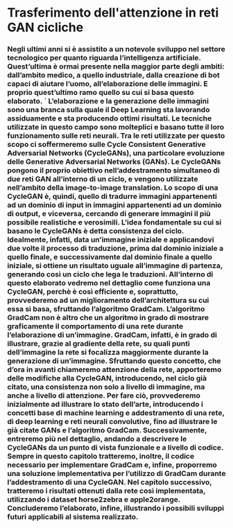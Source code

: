 <h1> Trasferimento dell'attenzione in reti GAN cicliche
  
<h3>Negli ultimi anni si è assistito a un notevole sviluppo nel settore tecnologico
per quanto riguarda l’intelligenza artificiale. Quest’ultima è ormai presente
nella maggior parte degli ambiti: dall’ambito medico, a quello industriale,
dalla creazione di bot capaci di aiutare l’uomo, all’elaborazione delle immagini. E proprio quest’ultimo ramo quello su cui si basa questo elaborato. ´
L’elaborazione e la generazione delle immagini sono una branca sulla quale il
Deep Learning sta lavorando assiduamente e sta producendo ottimi risultati.
Le tecniche utilizzate in questo campo sono molteplici e basano tutte il loro
funzionamento sulle reti neurali. Tra le reti utilizzate per questo scopo ci
soffermeremo sulle Cycle Consistent Generative Adversarial Networks (CycleGANs), una particolare evoluzione delle Generative Adversarial Networks
(GANs). Le CycleGANs pongono il proprio obiettivo nell’addestramento
simultaneo di due reti GAN all’interno di un ciclo, e vengono utilizzate nell’ambito della image-to-image translation. Lo scopo di una CycleGAN è,
quindi, quello di tradurre immagini appartenenti ad un dominio di input in
immagini appartenenti ad un dominio di output, e viceversa, cercando di generare immagini il più possibile realistiche e verosimili. L’idea fondamentale
su cui si basano le CycleGANs è detta consistenza del ciclo. Idealmente,
infatti, data un’immagine iniziale e applicandovi due volte il processo di traduzione, prima dal dominio iniziale a quello finale, e successivamente dal
dominio finale a quello iniziale, si ottiene un risultato uguale all’immagine di
partenza, generando così un ciclo che lega le traduzioni.
All’interno di questo elaborato vedremo nel dettaglio come funziona una CycleGAN, perchè è così efficiente e, soprattutto, provvederemo ad un miglioramento dell’architettura su cui essa si basa, sfruttando l’algoritmo GradCam.
L’algoritmo GradCam non è altro che un algoritmo in grado di mostrare
graficamente il comportamento di una rete durante l’elaborazione di un’immagine. GradCam, infatti, è in grado di illustrare, grazie al gradiente della
rete, su quali punti dell’immagine la rete si focalizza maggiormente durante la generazione di un’immagine. Sfruttando questo concetto, che d’ora in
avanti chiameremo attenzione della rete, apporteremo delle modifiche alla
CycleGAN, introducendo, nel ciclo già citato, una consistenza non solo a livello di immagine, ma anche a livello di attenzione.
Per fare ciò, provvederemo inizialmente ad illustrare lo stato dell’arte, introducendo i concetti base di machine learning e addestramento di una rete, di
deep learning e reti neurali convolutive, fino ad illustrare le già citate GANs
e l’algoritmo GradCam. Successivamente, entreremo più nel dettaglio, andando a descrivere le CycleGANs da un punto di vista funzionale e a livello
di codice. Sempre in questo capitolo tratteremo, inoltre, il codice necessario
per implementare GradCam e, infine, proporremo una soluzione implementativa per l’utilizzo di GradCam durante l’addestramento di una CycleGAN.
Nel capitolo successivo, tratteremo i risultati ottenuti dalla rete così implementata, utilizzando i dataset horse2zebra e apple2orange. Concluderemo
l’elaborato, infine, illustrando i possibili sviluppi futuri applicabili al sistema
realizzato.
